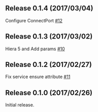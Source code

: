Release 0.1.4 (2017/03/04)
---

Configure ConnectPort [#12](https://github.com/hfm/puppet-tinyproxy/pull/12)

Release 0.1.3 (2017/03/02)
---

Hiera 5 and Add params [#10](https://github.com/hfm/puppet-tinyproxy/pull/10)

Release 0.1.2 (2017/02/27)
---

Fix service ensure attribute [#11](https://github.com/hfm/puppet-tinyproxy/pull/11)

Release 0.1.0 (2017/02/26)
---

Initial release.
